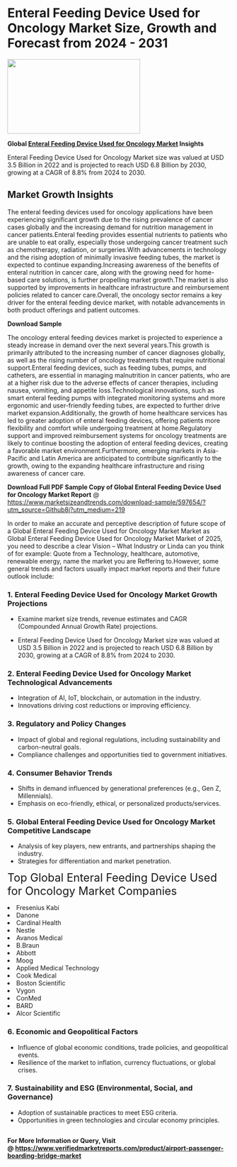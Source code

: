 <H1>Enteral Feeding Device Used for Oncology Market Size, Growth and Forecast from 2024 - 2031</H1><img class="aligncenter size-medium wp-image-584254" src="https://thirdeyenews.in/wp-content/uploads/2024/09/Global-Market-Research-300x168.jpeg" alt="" width="300" height="168" /><p><strong>Global&nbsp;<a href="https://www.marketsizeandtrends.com/download-sample/597654/?utm_source=Github8j?utm_medium=219">Enteral Feeding Device Used for Oncology Market</a> Insights</strong></p><p>Enteral Feeding Device Used for Oncology Market size was valued at USD 3.5 Billion in 2022 and is projected to reach USD 6.8 Billion by 2030, growing at a CAGR of 8.8% from 2024 to 2030.</p><p><h2>Market Growth Insights</h2> <p>The enteral feeding devices used for oncology applications have been experiencing significant growth due to the rising prevalence of cancer cases globally and the increasing demand for nutrition management in cancer patients.Enteral feeding provides essential nutrients to patients who are unable to eat orally, especially those undergoing cancer treatment such as chemotherapy, radiation, or surgeries.With advancements in technology and the rising adoption of minimally invasive feeding tubes, the market is expected to continue expanding.Increasing awareness of the benefits of enteral nutrition in cancer care, along with the growing need for home-based care solutions, is further propelling market growth.The market is also supported by improvements in healthcare infrastructure and reimbursement policies related to cancer care.Overall, the oncology sector remains a key driver for the enteral feeding device market, with notable advancements in both product offerings and patient outcomes.</p> <p><strong>Download Sample</strong></p> <p>The oncology enteral feeding devices market is projected to experience a steady increase in demand over the next several years.This growth is primarily attributed to the increasing number of cancer diagnoses globally, as well as the rising number of oncology treatments that require nutritional support.Enteral feeding devices, such as feeding tubes, pumps, and catheters, are essential in managing malnutrition in cancer patients, who are at a higher risk due to the adverse effects of cancer therapies, including nausea, vomiting, and appetite loss.Technological innovations, such as smart enteral feeding pumps with integrated monitoring systems and more ergonomic and user-friendly feeding tubes, are expected to further drive market expansion.Additionally, the growth of home healthcare services has led to greater adoption of enteral feeding devices, offering patients more flexibility and comfort while undergoing treatment at home.Regulatory support and improved reimbursement systems for oncology treatments are likely to continue boosting the adoption of enteral feeding devices, creating a favorable market environment.Furthermore, emerging markets in Asia-Pacific and Latin America are anticipated to contribute significantly to the growth, owing to the expanding healthcare infrastructure and rising awareness of cancer care.<p><span class=""><strong>Download Full PDF Sample Copy of Global Enteral Feeding Device Used for Oncology Market Report</strong> @ <a href="https://www.marketsizeandtrends.com/download-sample/597654/?utm_source=Github8j?utm_medium=219" target="_blank">https://www.marketsizeandtrends.com/download-sample/597654/?utm_source=Github8j?utm_medium=219</a></span></p><p>In order to make an accurate and perceptive description of future scope of a Global&nbsp;Enteral Feeding Device Used for Oncology Market Market as Global&nbsp;Enteral Feeding Device Used for Oncology Market Market of 2025, you need to describe a clear Vision &ndash; What Industry or Linda can you think of for example: Quote from a Technology, healthcare, automotive, renewable energy, name the market you are Reffering to.However, some general trends and factors usually impact market reports and their future outlook include:</p><h3>1.&nbsp;<strong>Enteral Feeding Device Used for Oncology Market Growth Projections</strong></h3><ul><li>Examine market size trends, revenue estimates and CAGR (Compounded Annual Growth Rate) projections.</li><li><p>Enteral Feeding Device Used for Oncology Market size was valued at USD 3.5 Billion in 2022 and is projected to reach USD 6.8 Billion by 2030, growing at a CAGR of 8.8% from 2024 to 2030.</p></li></ul><h3>2.&nbsp;<strong>Enteral Feeding Device Used for Oncology Market Technological Advancements</strong></h3><ul><li>Integration of AI, IoT, blockchain, or automation in the industry.</li><li>Innovations driving cost reductions or improving efficiency.</li></ul><h3>3.&nbsp;<strong>Regulatory and Policy Changes</strong></h3><ul><li>Impact of global and regional regulations, including sustainability and carbon-neutral goals.</li><li>Compliance challenges and opportunities tied to government initiatives.</li></ul><h3>4.&nbsp;<strong>Consumer Behavior Trends</strong></h3><ul><li>Shifts in demand influenced by generational preferences (e.g., Gen Z, Millennials).</li><li>Emphasis on eco-friendly, ethical, or personalized products/services.</li></ul><h3>5.&nbsp;<strong>Global Enteral Feeding Device Used for Oncology Market Competitive Landscape</strong></h3><ul><li>Analysis of key players, new entrants, and partnerships shaping the industry.</li><li>Strategies for differentiation and market penetration.</li></ul><p data-pm-slice="1 1 []"><span style="color: inherit; font-family: inherit; font-size: 25px;">Top Global Enteral Feeding Device Used for Oncology Market Companies</span></p><div class="" data-test-id=""><p><li>Fresenius Kabi</li><li> Danone</li><li> Cardinal Health</li><li> Nestle</li><li> Avanos Medical</li><li> B.Braun</li><li> Abbott</li><li> Moog</li><li> Applied Medical Technology</li><li> Cook Medical</li><li> Boston Scientific</li><li> Vygon</li><li> ConMed</li><li> BARD</li><li> Alcor Scientific</li></p></div><h3>6.&nbsp;<strong>Economic and Geopolitical Factors</strong></h3><ul><li>Influence of global economic conditions, trade policies, and geopolitical events.</li><li>Resilience of the market to inflation, currency fluctuations, or global crises.</li></ul><h3>7.&nbsp;<strong>Sustainability and ESG (Environmental, Social, and Governance)</strong></h3><ul><li>Adoption of sustainable practices to meet ESG criteria.</li><li>Opportunities in green technologies and circular economy principles.</li></ul><h2><strong style="font-size: 14px;">For More Information or Query, Visit @&nbsp;</strong><a style="background-color: #ffffff; font-size: 14px;" href="https://www.marketsizeandtrends.com/report/enteral-feeding-device-used-for-oncology-market/" target="_blank">https://www.verifiedmarketreports.com/product/airport-passenger-boarding-bridge-market</a></h2>